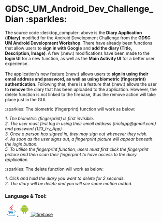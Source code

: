 <h1>GDSC_UM_Android_Dev_Challenge_Dian :sparkles:</h1>

<p>The source code :desktop_computer: above is the <b>Diary Application (iDiary)</b> modified for the Android Development Challenge from the <b>GDSC UM Android Development Workshop</b>. There have already been functions that allow users to <b>sign in with Google</b> and <b>add the diary (Title, Description, Image)</b>. A few (:new:) modifications have been made to the <b>login UI</b> for a new function, as well as the <b>Main Activity UI</b> for a better user experience.
 <br><br> The application's new feature (:new:) allows users to <b>sign in using their email address and password, as well as using biometric (fingerprint) authentication</b>. Following that, there is a feature that (:new:) allows the user to<b> remove </b>the diary that has been uploaded to the application. However, the delete function is not linked to the firebase, thus the remove action will take place just in the GUI. </p>

<p> :sparkles: The biometric (fingerprint) function will work as below:</p>
 <p><i>  1.   The biometric (fingerprint) is first invisible.<br> 2.   The user must first log in using their email address (trialapp@gmail.com) and password (123_try_App).<br> 3.   Once a person has signed in, they may sign out whenever they wish.<br> 4.   As soon as the user signs out, a fingerprint picture will appear beneath the login button.<br> 5.   To utilise the fingerprint function, users must first click the fingerprint picture and then scan their fingerprint to have access to the diary applicaiton.</i></p>
 
 <p> :sparkles: The delete function will work as below:</p>
 <p><i>  1.   Click and hold the diary you want to delete for 2 seconds.<br> 2.   The diary will be delete and you will see some motion added.</i></p>
 
 <h3 align="left"></i>Language & Tool:</h3>
<p align="left"> <a href="https://www.java.com" target="_blank" rel="noreferrer"> <img src="https://raw.githubusercontent.com/devicons/devicon/master/icons/java/java-original.svg" alt="java" width="40" height="40"/> </a>
   <a href="https://developer.android.com" target="_blank" rel="noreferrer"> <img src="https://raw.githubusercontent.com/devicons/devicon/master/icons/android/android-original-wordmark.svg" alt="android" width="40" height="40"/> </a> <a href="https://firebase.google.com/" target="_blank" rel="noreferrer"> <img src="https://www.vectorlogo.zone/logos/firebase/firebase-icon.svg" alt="firebase" width="40" height="40"/> </a>

